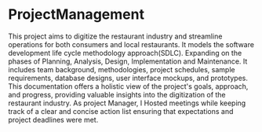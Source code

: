 # ProjectManagement
This project aims to digitize the restaurant industry and streamline operations for both consumers and local restaurants. It models the software development life cycle methodology approach(SDLC). Expanding on the phases of Planning, Analysis, Design, Implementation and Maintenance. It includes team background, methodologies, project schedules, sample requirements, database designs, user interface mockups, and prototypes. This documentation offers a holistic view of the project's goals, approach, and progress, providing valuable insights into the digitization of the restaurant industry. As project Manager, I Hosted meetings while keeping track of a clear and concise action list ensuring that expectations and project deadlines were met.
